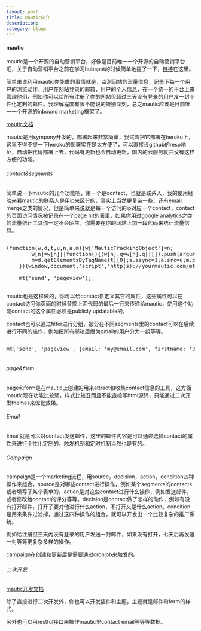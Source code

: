 ```yaml
---
layout: post
title: mautic简介
description: 
category: blogs
---
```


#### mautic

mautic是一个开源的自动营销平台，好像是目前唯一一个开源的自动营销平台吧，关于自动营销平台之前在学习hubspot的时候简单地提了一下，[链接](https://zhuanlan.zhihu.com/p/21523852?refer=coursera)在这里。

简单来说利用mautic你能做的事情就是，监测网站的流量信息，记录下每一个用户的浏览动作，用户在网站登录的邮箱，用户的个人信息，在一个统一的平台上来管理他们，例如你可以给所有注册了你的网站但超过三天没有登录的用户发一封个性化定制的邮件。我理解程度有限不能说的特别深刻，总之mautic应该是目前唯一一个开源的inbound marketing框架了。

[mautic文档](https://mautic.org/docs/en/index.html)

mautic是用sympony开发的，部署起来非常简单，我试着把它部署在heroku上，这里不得不提一下heroku的部署实在是太方便了，可以直接设github的resp地址，自动把代码部署上去，代码有更新也会自动更新，国内的云服务就并没有这样方便的功能。

###### contact&segments

简单说一下mautic的几个功能吧，第一个是contact，也就是联系人，我的使用经验来看mautic的联系人是用ip来区分的，事实上当然更复杂一些，还有email merge之类的情况，但是简单来说就是每一个访问的ip对应一个contact，contact的页面访问情况被记录在一个page hit的表里，如果你用过google analytics之类的流量统计工具你一定不会陌生，你需要在你的网站上加一段代码来统计流量信息。

<pre class="brush: javascript">

(function(w,d,t,u,n,a,m){w['MauticTrackingObject']=n;
        w[n]=w[n]||function(){(w[n].q=w[n].q||[]).push(arguments)},a=d.createElement(t),
        m=d.getElementsByTagName(t)[0];a.async=1;a.src=u;m.parentNode.insertBefore(a,m)
    })(window,document,'script','http(s)://yourmautic.com/mtc.js','mt');

    mt('send', 'pageview');

</pre>

mautic也是这样做的，你可以给contact自定义其它的属性，这些属性可以在contact访问你页面的时候替换上面代码的最后一行来传递给mautic，使用这个功能contact的这个属性必须是publicly updatable的。

contact也可以通过filter进行分组，被分在不同segments里的contact可以在后续进行不同的操作，例如把所有邮箱后缀为gmail的用户分为一组等等。

<pre class="brush: javascript">

mt('send', 'pageview', {email: 'my@email.com', firstname: 'John'});

</pre>

###### page&form

page和form是在mautic上创建的用来attract和收集contact信息的工具，这方面mautic现在功能比较弱，样式比较丑而且不能直接写html源码，只能通过二次开发themes来优化效果。

###### Email

Email就是可以对contact发送邮件，这里的邮件内容是可以通过选择contact的属性来进行个性化定制的。触发机制和定时机制当然也是有的。

###### Campaign

campaign是一个marketing流程，用source，decision，action，condition四种操作来组合，source是对哪些contact进行操作，例如某个segments的contacts或者填写了某个表单的。action是对这些contact进行什么操作，例如发送邮件，或者修改给contact的评分等等。decision是contact做了怎样的动作，例如有没有打开邮件，打开了要对他进行什么action，不打开又是什么action。condition是用来条件过滤掉，通过这四种操作的组合，就可以开发出一个比较复杂的推广系统。

例如给注册但三天内没有登录的用户发送一封邮件，如果没有打开，七天后再发送一封等等更复杂多样的操作。

campaign在创建和更新后是需要通过cronjob来触发的。

###### 二次开发

[mautic开发文档](https://developer.mautic.org/?php#introduction)

除了直接进行二次开发外，你也可以开发插件和主题，主题就是邮件和form的样式。

另外也可以用restful接口来操作mautic里contact email等等等数据。

